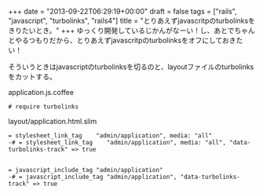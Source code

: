 +++
date = "2013-09-22T06:29:19+00:00"
draft = false
tags = ["rails", "javascript", "turbolinks", "rails4"]
title = "とりあえずjavascritpのturbolinksをきりたいとき。"
+++
ゆっくり開発しているじかんがなーい！し、あとでちゃんとやるつもりだから、とりあえずjavascritpのturbolinksをオフにしておきたい！

そういうときはjavascriptのturbolinksを切るのと、layoutファイルのturbolinksをカットする。

application.js.coffee

	# require turbolinks
	
layout/application.html.slim

    = stylesheet_link_tag    "admin/application", media: "all"
    -# = stylesheet_link_tag    "admin/application", media: "all", "data-turbolinks-track" => true


    = javascript_include_tag "admin/application"
    -# = javascript_include_tag "admin/application", "data-turbolinks-track" => true
